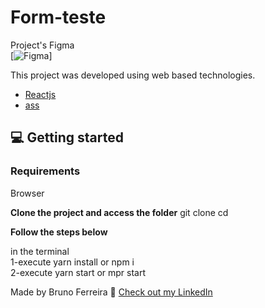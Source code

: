 # Form-teste
Project's Figma<br/>
[![Figma](https://img.shields.io/badge/-Figma-ffbaba?style=flat-square&logo=figma)]

This project was developed using web based technologies.


- [Reactjs](https://reactjs.org/)
- [ass](https://sass-lang.com/)

## 💻 Getting started

### Requirements
Browser

**Clone the project and access the folder**
git clone <Url of the project>
cd <folder of the project>

**Follow the steps below**

in the terminal <br/>
1-execute yarn install or npm i <br/>
2-execute yarn start or mpr start 


Made  by Bruno Ferreira 👋 [Check out my LinkedIn](https://www.linkedin.com/in/bruno-ferreira-santos-6b2428214/)

